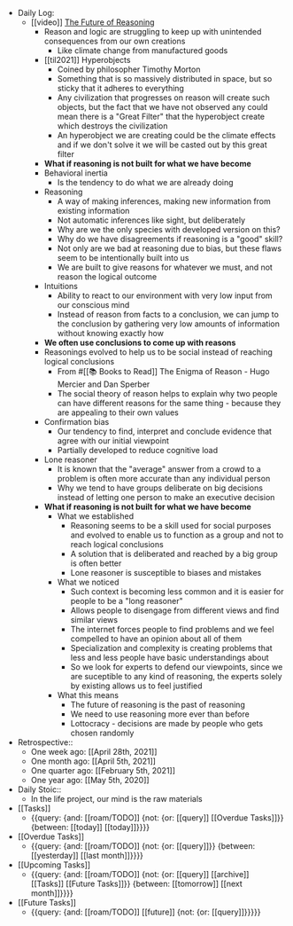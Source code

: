 - Daily Log:
    - [[video]] [The Future of Reasoning](https://www.youtube.com/watch?v=_ArVh3Cj9rw)
        - Reason and logic are struggling to keep up with unintended consequences from our own creations
            - Like climate change from manufactured goods
        - [[til2021]] Hyperobjects
            - Coined by philosopher Timothy Morton
            - Something that is so massively distributed in space, but so sticky that it adheres to everything
            - Any civilization that progresses on reason will create such objects, but the fact that we have not observed any could mean there is a "Great Filter" that the hyperobject create which destroys the civilization
            - An hyperobject we are creating could be the climate effects and if we don't solve it we will be casted out by this great filter
        - **What if reasoning is not built for what we have become**
        - Behavioral inertia
            - Is the tendency to do what we are already doing
        - Reasoning
            - A way of making inferences, making new information from existing information
            - Not automatic inferences like sight, but deliberately
            - Why are we the only species with developed version on this?
            - Why do we have disagreements if reasoning is a "good" skill?
            - Not only are we bad at reasoning due to bias, but these flaws seem to be intentionally built into us
            -  We are built to give reasons for whatever we must, and not reason the logical outcome
        - Intuitions
            - Ability to react to our environment with very low input from our conscious mind
            - Instead of reason from facts to a conclusion, we can jump to the conclusion by gathering very low amounts of information without knowing exactly how
        - **We often use conclusions to come up with reasons**
        - Reasonings evolved to help us to be social instead of reaching logical conclusions
            - From #[[📚 Books to Read]] The Enigma of Reason - Hugo Mercier and Dan Sperber
            - The social theory of reason helps to explain why two people can have different reasons for the same thing - because they are appealing to their own values
        - Confirmation bias
            - Our tendency to find, interpret and conclude evidence that agree with our initial viewpoint
            - Partially developed to reduce cognitive load
        - Lone reasoner
            - It is known that the "average" answer from a crowd to a problem is often more accurate than any individual person
            - Why we tend to have groups deliberate on big decisions instead of letting one person to make an executive decision
        - **What if reasoning is not built for what we have become**
            - What we established
                - Reasoning seems to be a skill used for social purposes and evolved to enable us to function as a group and not to reach logical conclusions
                - A solution that is deliberated and reached by a big group is often better
                - Lone reasoner is susceptible to biases and mistakes
            - What we noticed
                - Such context is becoming less common and it is easier for people to be a "long reasoner"
                - Allows people to disengage from different views and find similar views
                - The internet forces people to find problems and we feel compelled to have an opinion about all of them
                - Specialization and complexity is creating problems that less and less people have basic understandings about
                - So we look for experts to defend our viewpoints, since we are suceptible to any kind of reasoning, the experts solely by existing allows us to feel justified
            - What this means
                - The future of reasoning is the past of reasoning
                - We need to use reasoning more ever than before
                - Lottocracy - decisions are made by people who gets chosen randomly
- Retrospective::
    - One week ago: [[April 28th, 2021]]
    - One month ago: [[April 5th, 2021]]
    - One quarter ago: [[February 5th, 2021]]
    - One year ago: [[May 5th, 2020]]
- Daily Stoic::
    - In the life project, our mind is the raw materials
- [[Tasks]]
    - {{query: {and: [[roam/TODO]] {not: {or: [[query]] [[Overdue Tasks]]}} {between: [[today]] [[today]]}}}}
- [[Overdue Tasks]]
    - {{query: {and: [[roam/TODO]] {not: {or: [[query]]}} {between: [[yesterday]] [[last month]]}}}}
- [[Upcoming Tasks]]
    - {{query: {and: [[roam/TODO]] {not: {or: [[query]] [[archive]] [[Tasks]] [[Future Tasks]]}} {between: [[tomorrow]] [[next month]]}}}}
- [[Future Tasks]]
    - {{query: {and: [[roam/TODO]] [[future]] {not: {or: [[query]]}}}}}

